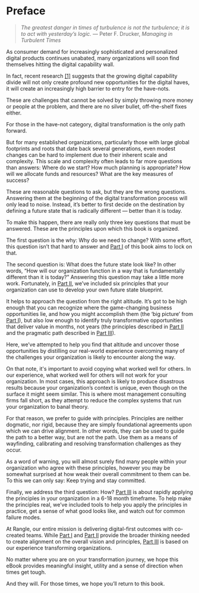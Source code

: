 # Preface

> _The greatest danger in times of turbulence is not the turbulence; it is to act with yesterday’s logic._ — Peter F. Drucker, _Managing in Turbulent Times_

As consumer demand for increasingly sophisticated and personalized digital products continues unabated, many organizations will soon find themselves hitting the digital capability wall.

In fact, recent research [\[1\]](../endnotes/endnotes-1.md) suggests that the growing digital capability divide will not only create profound new opportunities for the digital haves, it will create an increasingly high barrier to entry for the have-nots.

These are challenges that cannot be solved by simply throwing more money or people at the problem, and there are no silver bullet, off-the-shelf fixes either.

For those in the have-not category, digital transformation is the only path forward.

But for many established organizations, particularly those with large global footprints and roots that date back several generations, even modest changes can be hard to implement due to their inherent scale and complexity. This scale and complexity often leads to far more questions than answers: Where do we start? How much planning is appropriate? How will we allocate funds and resources? What are the key measures of success?

These are reasonable questions to ask, but they are the wrong questions. Answering them at the beginning of the digital transformation process will only lead to noise. Instead, it’s better to first decide on the destination by defining a future state that is radically different — better than it is today.

To make this happen, there are really only three key questions that must be answered. These are the principles upon which this book is organized.

The first question is the why: Why do we need to change? With some effort, this question isn’t that hard to answer and [Part I](../why-digital-transformation-is-important/introduction.md) of this book aims to lock on that.

The second question is: What does the future state look like? In other words, “How will our organization function in a way that is fundamentally different than it is today?” Answering this question may take a little more work. Fortunately, in [Part II](../six-principles-of-digital-transformation/introduction.md), we’ve included six principles that your organization can use to develop your own future state blueprint.

It helps to approach the question from the right altitude. It’s got to be high enough that you can recognize where the game-changing business opportunities lie, and how you might accomplish them \(the ‘big picture’ from [Part I](../why-digital-transformation-is-important/introduction.md)\), but also low enough to identify truly transformative opportunities that deliver value in months, not years \(the principles described in [Part II](../six-principles-of-digital-transformation/introduction.md) and the pragmatic path described in [Part III](../part-iii-micro-transformation/introduction.md)\).

Here, we’ve attempted to help you find that altitude and uncover those opportunities by distilling our real-world experience overcoming many of the challenges your organization is likely to encounter along the way.

On that note, it's important to avoid copying what worked well for others. In our experience, what worked well for others will not work for your organization. In most cases, this approach is likely to produce disastrous results because your organization’s context is unique, even though on the surface it might seem similar. This is where most management consulting firms fall short, as they attempt to reduce the complex systems that run your organization to banal theory.

For that reason, we prefer to guide with principles. Principles are neither dogmatic, nor rigid, because they are simply foundational agreements upon which we can drive alignment. In other words, they can be used to guide the path to a better way, but are not the path. Use them as a means of wayfinding, calibrating and resolving transformation challenges as they occur.

As a word of warning, you will almost surely find many people within your organization who agree with these principles, however you may be somewhat surprised at how weak their overall commitment to them can be. To this we can only say: Keep trying and stay committed.

Finally, we address the third question: How? [Part III](../part-iii-micro-transformation/introduction.md) is about rapidly applying the principles in your organization in a 6-18 month timeframe. To help make the principles real, we’ve included tools to help you apply the principles in practice, get a sense of what good looks like, and watch out for common failure modes.

At Rangle, our entire mission is delivering digital-first outcomes with co-created teams. While [Part I](../why-digital-transformation-is-important/introduction.md) and [Part II](../six-principles-of-digital-transformation/introduction.md) provide the broader thinking needed to create alignment on the overall vision and principles, [Part III](../part-iii-micro-transformation/introduction.md) is based on our experience transforming organizations.

No matter where you are on your transformation journey, we hope this eBook provides meaningful insight, utility and a sense of direction when times get tough.

And they will. For those times, we hope you’ll return to this book.

